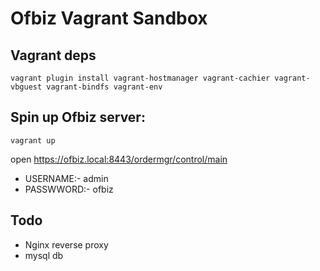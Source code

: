 # Ofbiz Vagrant Sandbox

## Vagrant deps

```
vagrant plugin install vagrant-hostmanager vagrant-cachier vagrant-vbguest vagrant-bindfs vagrant-env
```

## Spin up Ofbiz server:

```
vagrant up
```

open https://ofbiz.local:8443/ordermgr/control/main

- USERNAME:- admin
- PASSWWORD:- ofbiz

## Todo
- Nginx reverse proxy
- mysql db
